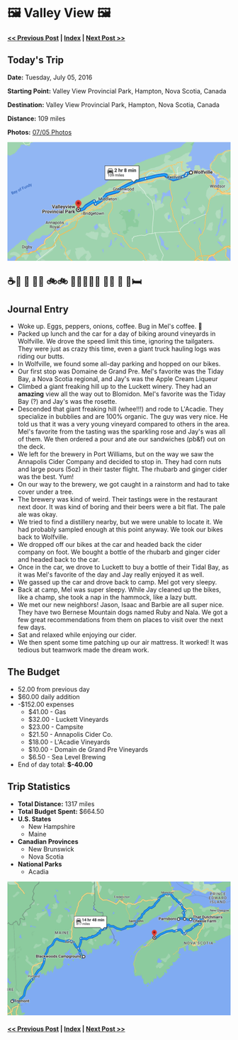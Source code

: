 # 🖼 Valley View 🖼

####  [<< Previous Post](https://jay-d.me/2016RT-07-04) | [Index](https://jay-d.me/2016RT) | [Next Post >>](https://jay-d.me/2016RT-07-06)

## Today's Trip

**Date:** Tuesday, July 05, 2016

**Starting Point:** Valley View Provincial Park, Hampton, Nova Scotia, Canada

**Destination:** Valley View Provincial Park, Hampton, Nova Scotia, Canada

**Distance:** 109 miles

**Photos:** [07/05 Photos](https://jay-d.me/2016RT-07-05-photos)

![map from Valley View](../maps/day/07-05.png "day map")

##  ☕️🐛 🚙 🐺🌆 🚲🚲 🍷🍷🍷🍎🍺 🐶🐶 🍎 💨🛏

## Journal Entry

* Woke up. Eggs, peppers, onions, coffee. Bug in Mel's coffee. 🤢
* Packed up lunch and the car for a day of biking around vineyards in Wolfville. We drove the speed limit this time, ignoring the tailgaters. They were just as crazy this time, even a giant truck hauling logs was riding our butts.
* In Wolfville, we found some all-day parking and hopped on our bikes.
* Our first stop was Domaine de Grand Pre. Mel's favorite was the Tiday Bay, a Nova Scotia regional, and Jay's was the Apple Cream Liqueur
* Climbed a giant freaking hill up to the Luckett winery. They had an **amazing** view all the way out to Blomidon. Mel's favorite was the Tiday Bay (?) and Jay's was the rosette.
* Descended that giant freaking hill (whee!!!) and rode to L'Acadie. They specialize in bubblies and are 100% organic. The guy was very nice. He told us that it was a very young vineyard compared to others in the area. Mel's favorite from the tasting was the sparkling rose and Jay's was all of them. We then ordered a pour and ate our sandwiches (pb&f) out on the deck.
* We left for the brewery in Port Williams, but on the way we saw the Annapolis Cider Company and decided to stop in. They had corn nuts and large pours (5oz) in their taster flight. The rhubarb and ginger cider was the best. Yum!
* On our way to the brewery, we got caught in a rainstorm and had to take cover under a tree.
* The brewery was kind of weird. Their tastings were in the restaurant next door. It was kind of boring and their beers were a bit flat. The pale ale was okay.
* We tried to find a distillery nearby, but we were unable to locate it. We had probably sampled enough at this point anyway. We took our bikes back to Wolfville.
* We dropped off our bikes at the car and headed back the cider company on foot. We bought a bottle of the rhubarb and ginger cider and headed back to the car.
* Once in the car, we drove to Luckett to buy a bottle of their Tidal Bay, as it was Mel's favorite of the day and Jay really enjoyed it as well.
* We gassed up the car and drove back to camp. Mel got very sleepy.
* Back at camp, Mel was super sleepy. While Jay cleaned up the bikes, like a champ, she took a nap in the hammock, like a lazy butt.
* We met our new neighbors! Jason, Isaac and Barbie are all super nice. They have two Bernese Mountain dogs named Ruby and Nala. We got a few great recommendations from them on places to visit over the next few days.
* Sat and relaxed while enjoying our cider.
* We then spent some time patching up our air mattress. It worked! It was tedious but teamwork made the dream work.

## The Budget

* 52.00 from previous day
* $60.00 daily addition
* -$152.00 expenses
  * $41.00 - Gas
  * $32.00 - Luckett Vineyards
  * $23.00 - Campsite
  * $21.50 - Annapolis Cider Co.
  * $18.00 - L'Acadie Vineyards
  * $10.00 - Domain de Grand Pre Vineyards
  * $6.50 - Sea Level Brewing
* End of day total: **$-40.00**

## Trip Statistics

* **Total Distance:** 1317 miles
* **Total Budget Spent:** $664.50 
* **U.S. States**
  * New Hampshire
  * Maine
* **Canadian Provinces**
  * New Brunswick
  * Nova Scotia
* **National Parks**
  * Acadia

![total trip from Fremont to Valley View](../maps/total/07-05-total.png "total trip map")

####  [<< Previous Post](https://jay-d.me/2016RT-07-04) | [Index](https://jay-d.me/2016RT) | [Next Post >>](https://jay-d.me/2016RT-07-06)
